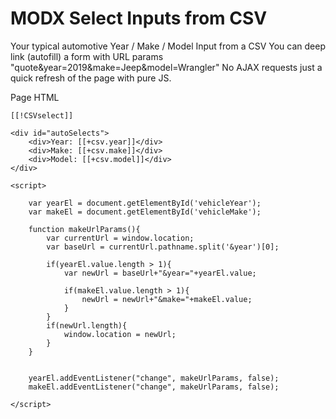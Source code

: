 # MODX Select Inputs from CSV
Your typical automotive Year / Make / Model Input from a CSV
You can deep link (autofill) a form with URL params "quote&year=2019&make=Jeep&model=Wrangler"
No AJAX requests just a quick refresh of the page with pure JS. 

Page HTML

```
[[!CSVselect]]

<div id="autoSelects">
    <div>Year: [[+csv.year]]</div>
    <div>Make: [[+csv.make]]</div>
    <div>Model: [[+csv.model]]</div>
</div>

<script>
    
    var yearEl = document.getElementById('vehicleYear');
    var makeEl = document.getElementById('vehicleMake');
    
    function makeUrlParams(){
        var currentUrl = window.location;
        var baseUrl = currentUrl.pathname.split('&year')[0];

        if(yearEl.value.length > 1){
            var newUrl = baseUrl+"&year="+yearEl.value;
        
            if(makeEl.value.length > 1){
                newUrl = newUrl+"&make="+makeEl.value;
            }    
        }
        if(newUrl.length){
            window.location = newUrl;
        }    
    }
    
    
    yearEl.addEventListener("change", makeUrlParams, false);
    makeEl.addEventListener("change", makeUrlParams, false);
    
</script>
```
